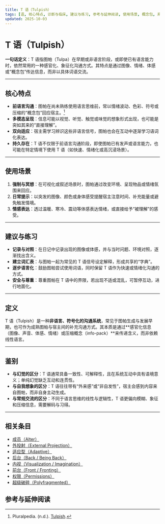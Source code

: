 ```yaml
---
title: T 语（Tulpish）
tags: [语, 核心特点, 诊断与临床, 建议与练习, 参考与延伸阅读, 使用场景, 概念包, 系统体验与机制]
updated: 2025-10-03
---
```


# T 语（Tulpish）

**一句话定义**：T 语指图帕（Tulpa）在早期或非语言阶段，或即使已有语言能力时，依然常用的一种感官化、象征化沟通方式。其特点是通过图像、情绪、体感或“概念包”传达信息，而非以具体词语交流。

---

## 核心特点

- **前语言沟通**：图帕在尚未熟练使用语言思维前，常以情绪波动、色彩、符号或压缩的“概念包”回应宿主。[^tulpish-pluralpedia]
- **多模态呈现**：信息可能以视觉、听觉、触觉或味觉的想象形式出现，也可能是突如其来的“直接理解”。
- **双向适应**：宿主需学习辨识这些非语言信号，图帕也会在互动中逐渐学习语词化表达。
- **持久存在**：T 语不仅限于前语言沟通阶段，即使图帕已有发声或语言能力，也可能在特定情境下使用 T 语（如快速、情绪化或高沉浸场景）。

---

## 使用场景

1. **强制与冥想**：在可视化或叙述场景时，图帕通过改变环境、呈现物品或情绪氛围来回应。
2. **日常提示**：以突发的图像、颜色或身体感受提醒宿主注意时间、补充能量或避免触发情境。
3. **情感表达**：透过温暖、寒冷、震动等体感表达情绪，或直接给予“被理解”的感受。

---

## 建议与练习

- **记录与对照**：在日记中记录出现的图像或体感，并与当时问题、环境对照，逐渐找出含义。
- **建立词汇表**：与图帕一起为常见的 T 语信号设定解释，形成共享的“字典”。
- **逐步语言化**：鼓励图帕尝试使用词语，同时保留 T 语作为快速或情绪化沟通的方式。
- **安全与尊重**：尊重图帕在 T 语中的界限，若出现不适或混乱，可暂停互动，进行地面化。

---

## 定义

T 语（Tulpish）是一种**非语言、符号化的沟通系统**，常见于图帕生成与发展早期，也可作为成熟图帕与宿主间的补充沟通方式。其本质是通过**感官化信息（图像、声音、体感、情绪）或压缩概念（info-pack）**来传递含义，而非依赖线性语言。

---

## 鉴别

- **与幻觉的区分**：T 语通常具备一致性、可解释性，且在系统互动中具有语境意义；单纯幻觉缺乏互动和连贯性。
- **与自我想象的区分**：T 语往往带有“外来感”或“非自发性”，宿主会感到内容来自图帕，而非自身主动生成。
- **与常规交流的区分**：不同于语言思维的线性与逻辑性，T 语更偏向模糊、象征和压缩信息，需要解码与习得。

---

## 相关条目

- [成员（Alter）](/entries/Alter.md)
- [外投射（External Projection）](/entries/External-Projection.md)
- [适应型（Adaptive）](/entries/Adaptive.md)
- [后台（Back / Being Back）](/entries/Back-Being-Back.md)
- [内视（Visualization / Imagination）](/entries/Visualization-Imagination.md)
- [前台（Front / Fronting）](/entries/Front-Fronting.md)
- [权限（Permissions）](/entries/Permissions.md)
- [超级破碎（Polyfragmented）](/entries/Polyfragmented.md)

## 参考与延伸阅读

[^tulpish-pluralpedia]: Pluralpedia. (n.d.). [Tulpish](https://pluralpedia.org/w/Tulpish).
